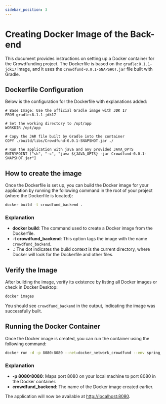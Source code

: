 ```yaml
---
sidebar_position: 3
---
```


# Creating Docker Image of the Back-end

This document provides instructions on setting up a Docker container for the Crowdfunding project. The Dockerfile is based on the `gradle:8.1.1-jdk17` image, and it uses the `Crowdfund-0.0.1-SNAPSHOT.jar` file built with Gradle.

## Dockerfile Configuration

Below is the configuration for the Dockerfile with explanations added:

```dockerfile, title="Doc"
# Base Image: Use the official Gradle image with JDK 17
FROM gradle:8.1.1-jdk17

# Set the working directory to /opt/app
WORKDIR /opt/app

# Copy the JAR file built by Gradle into the container
COPY ./build/libs/Crowdfund-0.0.1-SNAPSHOT.jar ./

# Run the application with java and any provided JAVA_OPTS
ENTRYPOINT ["sh", "-c", "java ${JAVA_OPTS} -jar Crowdfund-0.0.1-SNAPSHOT.jar"]
```

## How to create the image

Once the Dockerfile is set up, you can build the Docker image for your application by running the following command in the root of your project (where the Dockerfile is located):

```bash
docker build -t crowdfund_backend .
```

### Explanation
- **docker build**: The command used to create a Docker image from the Dockerfile.
- **-t crowdfund_backend**: This option tags the image with the name `crowdfund_backend`.
- **.**: The dot indicates the build context is the current directory, where Docker will look for the Dockerfile and other files.

## Verify the Image

After building the image, verify its existence by listing all Docker images or check in Docker Desktop:

```bash
docker images
```

You should see `crowdfund_backend` in the output, indicating the image was successfully built.

## Running the Docker Container

Once the Docker image is created, you can run the container using the following command:

```bash
docker run -d -p 8080:8080 --net=docker_network_crowdfund --env spring_profiles_active=staging --name=crowdfunding_be crowdfund_backend
```


### Explanation
- **-p 8080:8080**: Maps port 8080 on your local machine to port 8080 in the Docker container.
- **crowdfund_backend**: The name of the Docker image created earlier.

The application will now be available at [http://localhost:8080](http://localhost:8080).


